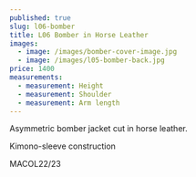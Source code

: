 ```yaml
---
published: true
slug: l06-bomber
title: L06 Bomber in Horse Leather
images:
  - image: /images/bomber-cover-image.jpg
  - image: /images/l05-bomber-back.jpg
price: 1400
measurements:
  - measurement: Height
  - measurement: Shoulder
  - measurement: Arm length
---
```

Asymmetric bomber jacket cut in horse leather. 

K﻿imono-sleeve construction



M﻿ACOL22/23